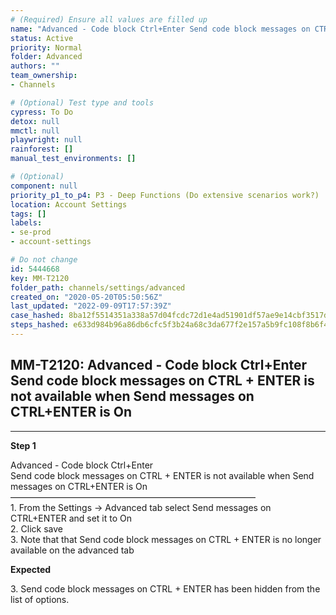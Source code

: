 ```yaml
---
# (Required) Ensure all values are filled up
name: "Advanced - Code block Ctrl+Enter Send code block messages on CTRL + ENTER is not available when Send messages on CTRL+ENTER is On"
status: Active
priority: Normal
folder: Advanced
authors: ""
team_ownership: 
- Channels

# (Optional) Test type and tools
cypress: To Do
detox: null
mmctl: null
playwright: null
rainforest: []
manual_test_environments: []

# (Optional)
component: null
priority_p1_to_p4: P3 - Deep Functions (Do extensive scenarios work?)
location: Account Settings
tags: []
labels: 
- se-prod
- account-settings

# Do not change
id: 5444668
key: MM-T2120
folder_path: channels/settings/advanced
created_on: "2020-05-20T05:50:56Z"
last_updated: "2022-09-09T17:57:39Z"
case_hashed: 8ba12f5514351a338a57d04fcdc72d1e4ad51901df57ae9e14cbf3517db8147fd259f95c448e9708cbfdf90d201c0b81
steps_hashed: e633d984b96a86db6cfc5f3b24a68c3da677f2e157a5b9fc108f8b6f42d64e6df64534d0d751079b15a0e3a9abaf6bcd
---
```


## MM-T2120: Advanced - Code block Ctrl+Enter Send code block messages on CTRL + ENTER is not available when Send messages on CTRL+ENTER is On

---

**Step 1**

Advanced - Code block Ctrl+Enter\
Send code block messages on CTRL + ENTER is not available when Send messages on CTRL+ENTER is On\
————————————————————————————\
1\. From the Settings -> Advanced tab select Send messages on CTRL+ENTER and set it to On\
2\. Click save\
3\. Note that that Send code block messages on CTRL + ENTER is no longer available on the advanced tab

**Expected**

3\. Send code block messages on CTRL + ENTER has been hidden from the list of options.
